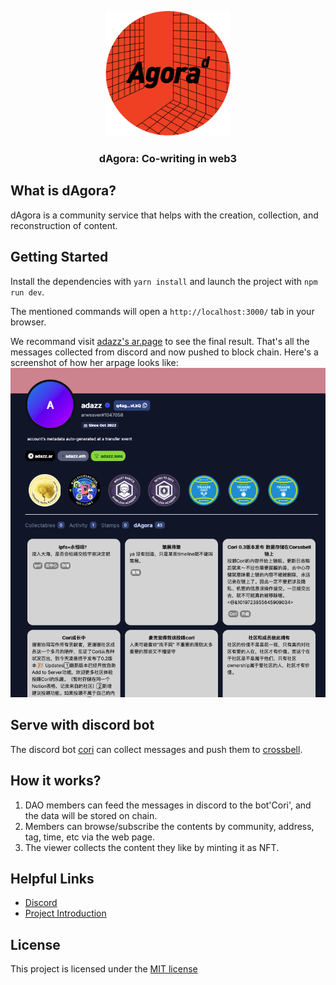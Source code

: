 <p align="center">
    <img src="./img/agora-logo.png" height="200">
  <h3 align="center">dAgora: Co-writing in web3</h3>
</p>

## What is dAgora?
dAgora is a community service that helps with the creation, collection, and reconstruction of content.

## Getting Started
Install the dependencies with `yarn install` and launch the project with `npm run dev`. 

The mentioned commands will open a `http://localhost:3000/` tab in your browser.

We recommand visit [adazz's ar.page](http://adazz.localhost:3000/) to see the final result. That's all the messages collected from discord and now pushed to block chain. Here's a screenshot of how her arpage looks like:
![demo arpage](./img/adazz-ar-page.png)

## Serve with discord bot
The discord bot [cori](https://github.com/DDAO-community/Cori) can collect messages and push them to [crossbell](https://crossbell.io/feed).

## How it works?
1. DAO members can feed the messages in discord to the bot'Cori', and the data will be stored on chain.
2. Members can browse/subscribe the contents by community, address, tag, time, etc via the web page.
3. The viewer collects the content they like by minting it as NFT.

## Helpful Links
- [Discord](https://discord.com/channels/995771542631890944/1019574929571721266)
- [Project Introduction](https://pitch.com/public/a710d2ec-87a6-4c46-91d3-25167d74f5bf)

## License
This project is licensed under the [MIT license](./LICENSE)
